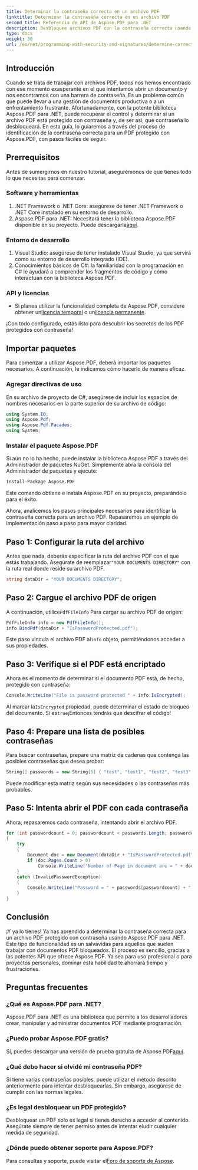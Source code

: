 ```yaml
---
title: Determinar la contraseña correcta en un archivo PDF
linktitle: Determinar la contraseña correcta en un archivo PDF
second_title: Referencia de API de Aspose.PDF para .NET
description: Desbloquee archivos PDF con la contraseña correcta usando Aspose.PDF para .NET. Aprenda a identificar la contraseña correcta fácilmente.
type: docs
weight: 30
url: /es/net/programming-with-security-and-signatures/determine-correct-password/
---
```

## Introducción

Cuando se trata de trabajar con archivos PDF, todos nos hemos encontrado con ese momento exasperante en el que intentamos abrir un documento y nos encontramos con una barrera de contraseña. Es un problema común que puede llevar a una gestión de documentos productiva o a un enfrentamiento frustrante. Afortunadamente, con la potente biblioteca Aspose.PDF para .NET, puede recuperar el control y determinar si un archivo PDF está protegido con contraseña y, de ser así, qué contraseña lo desbloqueará. En esta guía, lo guiaremos a través del proceso de identificación de la contraseña correcta para un PDF protegido con Aspose.PDF, con pasos fáciles de seguir.

## Prerrequisitos

Antes de sumergirnos en nuestro tutorial, asegurémonos de que tienes todo lo que necesitas para comenzar. 

### Software y herramientas

1. .NET Framework o .NET Core: asegúrese de tener .NET Framework o .NET Core instalado en su entorno de desarrollo.
2.  Aspose.PDF para .NET: Necesitará tener la biblioteca Aspose.PDF disponible en su proyecto. Puede descargarla[aquí](https://releases.aspose.com/pdf/net/).
   
### Entorno de desarrollo

1. Visual Studio: asegúrese de tener instalado Visual Studio, ya que servirá como su entorno de desarrollo integrado (IDE).
2. Conocimientos básicos de C#: la familiaridad con la programación en C# le ayudará a comprender los fragmentos de código y cómo interactúan con la biblioteca Aspose.PDF.

### API y licencias

-  Si planea utilizar la funcionalidad completa de Aspose.PDF, considere obtener un[licencia temporal](https://purchase.aspose.com/temporary-license/) o un[licencia permanente](https://purchase.aspose.com/buy).
  
¡Con todo configurado, estás listo para descubrir los secretos de los PDF protegidos con contraseña!

## Importar paquetes

Para comenzar a utilizar Aspose.PDF, deberá importar los paquetes necesarios. A continuación, le indicamos cómo hacerlo de manera eficaz.

### Agregar directivas de uso

En su archivo de proyecto de C#, asegúrese de incluir los espacios de nombres necesarios en la parte superior de su archivo de código:

```csharp
using System.IO;
using Aspose.Pdf;
using Aspose.Pdf.Facades;
using System;
```

### Instalar el paquete Aspose.PDF

Si aún no lo ha hecho, puede instalar la biblioteca Aspose.PDF a través del Administrador de paquetes NuGet. Simplemente abra la consola del Administrador de paquetes y ejecute:

```bash
Install-Package Aspose.PDF
```

Este comando obtiene e instala Aspose.PDF en su proyecto, preparándolo para el éxito.

Ahora, analicemos los pasos principales necesarios para identificar la contraseña correcta para un archivo PDF. Repasaremos un ejemplo de implementación paso a paso para mayor claridad.

## Paso 1: Configurar la ruta del archivo

 Antes que nada, deberás especificar la ruta del archivo PDF con el que estás trabajando. Asegúrate de reemplazar`"YOUR DOCUMENTS DIRECTORY"` con la ruta real donde reside su archivo PDF.

```csharp
string dataDir = "YOUR DOCUMENTS DIRECTORY";
```

## Paso 2: Cargue el archivo PDF de origen

 A continuación, utilice`PdfFileInfo` Para cargar su archivo PDF de origen:

```csharp
PdfFileInfo info = new PdfFileInfo();
info.BindPdf(dataDir + "IsPasswordProtected.pdf");
```

 Este paso vincula el archivo PDF al`info` objeto, permitiéndonos acceder a sus propiedades.

## Paso 3: Verifique si el PDF está encriptado

Ahora es el momento de determinar si el documento PDF está, de hecho, protegido con contraseña:

```csharp
Console.WriteLine("File is password protected " + info.IsEncrypted);
```

 Al marcar la`IsEncrypted` propiedad, puede determinar el estado de bloqueo del documento. Si es`true`¡Entonces tendrás que descifrar el código!

## Paso 4: Prepare una lista de posibles contraseñas

Para buscar contraseñas, prepare una matriz de cadenas que contenga las posibles contraseñas que desea probar:

```csharp
String[] passwords = new String[5] { "test", "test1", "test2", "test3", "sample" };
```

Puede modificar esta matriz según sus necesidades o las contraseñas más probables.

## Paso 5: Intenta abrir el PDF con cada contraseña

Ahora, repasaremos cada contraseña, intentando abrir el archivo PDF. 

```csharp
for (int passwordcount = 0; passwordcount < passwords.Length; passwordcount++)
{
    try
    {
        Document doc = new Document(dataDir + "IsPasswordProtected.pdf", passwords[passwordcount]);
        if (doc.Pages.Count > 0)
            Console.WriteLine("Number of Page in document are = " + doc.Pages.Count);
    }
    catch (InvalidPasswordException)
    {
        Console.WriteLine("Password = " + passwords[passwordcount] + "  is not correct");
    }
}
```

## Conclusión

¡Y ya lo tienes! Ya has aprendido a determinar la contraseña correcta para un archivo PDF protegido con contraseña usando Aspose.PDF para .NET. Este tipo de funcionalidad es un salvavidas para aquellos que suelen trabajar con documentos PDF bloqueados. El proceso es sencillo, gracias a las potentes API que ofrece Aspose.PDF. Ya sea para uso profesional o para proyectos personales, dominar esta habilidad te ahorrará tiempo y frustraciones.

## Preguntas frecuentes

### ¿Qué es Aspose.PDF para .NET?
Aspose.PDF para .NET es una biblioteca que permite a los desarrolladores crear, manipular y administrar documentos PDF mediante programación.

### ¿Puedo probar Aspose.PDF gratis?
 Sí, puedes descargar una versión de prueba gratuita de Aspose.PDF[aquí](https://releases.aspose.com).

### ¿Qué debo hacer si olvidé mi contraseña PDF?
Si tiene varias contraseñas posibles, puede utilizar el método descrito anteriormente para intentar desbloquearlas. Sin embargo, asegúrese de cumplir con las normas legales.

### ¿Es legal desbloquear un PDF protegido?
Desbloquear un PDF solo es legal si tienes derecho a acceder al contenido. Asegúrate siempre de tener permiso antes de intentar eludir cualquier medida de seguridad.

### ¿Dónde puedo obtener soporte para Aspose.PDF?
Para consultas y soporte, puede visitar el[Foro de soporte de Aspose](https://forum.aspose.com/c/pdf/10).